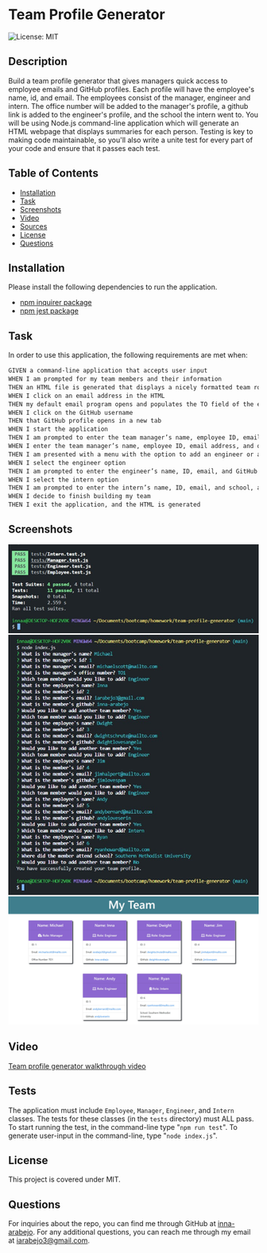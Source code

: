 # Team Profile Generator

![License: MIT](https://img.shields.io/badge/License-MIT-yellow.svg)

## Description
Build a team profile generator that gives managers quick access to employee emails and GitHub profiles. Each profile will have the employee's name, id, and email. The employees consist of the manager, engineer and intern. The office number will be added to the manager's profile, a github link is added to the engineer's profile, and the school the intern went to. You will be using Node.js command-line application which will generate an HTML webpage that displays summaries for each person. Testing is key to making code maintainable, so you'll also write a unite test for every part of your code and ensure that it passes each test.

## Table of Contents
* [Installation](#installation)
* [Task](#task)
* [Screenshots](#screenshots)
* [Video](#video)
* [Sources](#sources)
* [License](#license)
* [Questions](#questions)

## Installation
Please install the following dependencies to run the application. 
* [npm inquirer package](https://www.npmjs.com/package/inquirer)
* [npm jest package](https://www.npmjs.com/package/jest)

## Task
In order to use this application, the following requirements are met when:
```md
GIVEN a command-line application that accepts user input
WHEN I am prompted for my team members and their information
THEN an HTML file is generated that displays a nicely formatted team roster based on user input
WHEN I click on an email address in the HTML
THEN my default email program opens and populates the TO field of the email with the address
WHEN I click on the GitHub username
THEN that GitHub profile opens in a new tab
WHEN I start the application
THEN I am prompted to enter the team manager’s name, employee ID, email address, and office number
WHEN I enter the team manager’s name, employee ID, email address, and office number
THEN I am presented with a menu with the option to add an engineer or an intern or to finish building my team
WHEN I select the engineer option
THEN I am prompted to enter the engineer’s name, ID, email, and GitHub username, and I am taken back to the menu
WHEN I select the intern option
THEN I am prompted to enter the intern’s name, ID, email, and school, and I am taken back to the menu
WHEN I decide to finish building my team
THEN I exit the application, and the HTML is generated
```

## Screenshots
![My team profile generator](./assets/images/pass-tests-screenshot.jpg)
![My team profile generator](./assets/images/input-screenshot.jpg)
![My team profile generator](./assets/images/deployed-page.jpg)

## Video

[Team profile generator walkthrough video](./assets/images/walkthrough-video.mp4)

## Tests
The application must include `Employee`, `Manager`, `Engineer`, and `Intern` classes. The tests for these classes (in the `tests` directory) must ALL pass. To start running the test, in the command-line type "`npm run test`".
To generate user-input in the command-line, type "`node index.js`".

## License
 This project is covered under MIT.

## Questions
For inquiries about the repo, you can find me through GitHub at [inna-arabejo](https://github.com/inna-arabejo). 
For any additional questions, you can reach me through my email at [iarabejo3@gmail.com](mailto:iarabejo3@gmail.com).